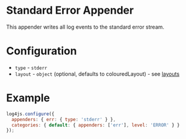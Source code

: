 # Standard Error Appender

This appender writes all log events to the standard error stream.

# Configuration

* `type` - `stderr`
* `layout` - `object` (optional, defaults to colouredLayout) - see [layouts](layouts.md)

# Example

```javascript
log4js.configure({
  appenders: { err: { type: 'stderr' } },
  categories: { default: { appenders: ['err'], level: 'ERROR' } }
});
```

